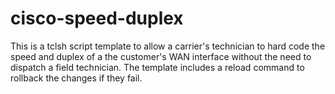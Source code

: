 # cisco-speed-duplex

This is a tclsh script template to allow a carrier's technician to hard code the speed and duplex of a the customer's WAN interface without the need to dispatch a field technician. The template includes a reload command to rollback the changes if they fail. 
